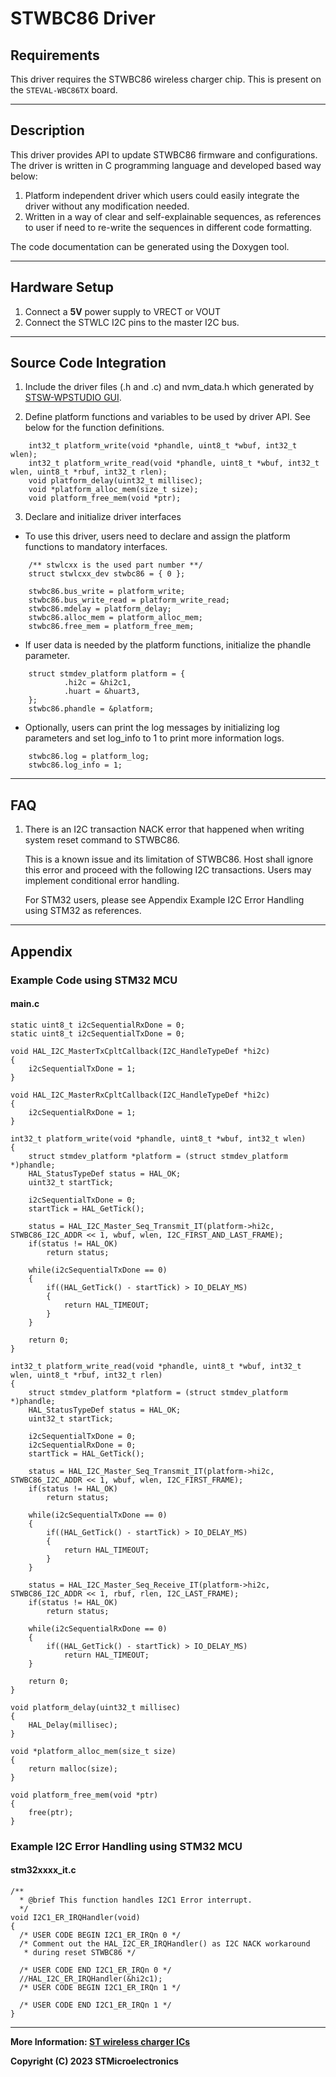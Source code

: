# STWBC86 Driver

## Requirements

This driver requires the STWBC86 wireless charger chip. This is present on the `STEVAL-WBC86TX` board.


------

## Description

This driver provides API to update STWBC86 firmware and configurations. The driver is written in C programming language and developed based way below:
1.	Platform independent driver which users could easily integrate the driver without any modification needed.
1.	Written in a way of clear and self-explainable sequences, as references to user if need to re-write the sequences in different code formatting.

The code documentation can be generated using the Doxygen tool.


------

## Hardware Setup
1. Connect a **5V** power supply to VRECT or VOUT
2. Connect the STWLC I2C pins to the master I2C bus.

------

## Source Code Integration
1. Include the driver files (.h and .c) and nvm_data.h which generated by [STSW-WPSTUDIO GUI](https://www.st.com/en/embedded-software/stsw-wpstudio.html).

2. Define platform functions and variables to be used by driver API. See below for the function definitions.

```
    int32_t platform_write(void *phandle, uint8_t *wbuf, int32_t wlen);
    int32_t platform_write_read(void *phandle, uint8_t *wbuf, int32_t wlen, uint8_t *rbuf, int32_t rlen);
    void platform_delay(uint32_t millisec);
    void *platform_alloc_mem(size_t size);
    void platform_free_mem(void *ptr);
```

3. Declare and initialize driver interfaces
- To use this driver, users need to declare and assign the platform functions to mandatory interfaces.

```
    /** stwlcxx is the used part number **/
    struct stwlcxx_dev stwbc86 = { 0 };

    stwbc86.bus_write = platform_write;
    stwbc86.bus_write_read = platform_write_read;
    stwbc86.mdelay = platform_delay;
    stwbc86.alloc_mem = platform_alloc_mem;
    stwbc86.free_mem = platform_free_mem;
```

- If user data is needed by the platform functions, initialize the phandle parameter.

```
    struct stmdev_platform platform = {
            .hi2c = &hi2c1,
            .huart = &huart3,
    };
    stwbc86.phandle = &platform;
```

- Optionally, users can print the log messages by initializing log parameters and set log_info to 1 to print more information logs.

```
    stwbc86.log = platform_log;
    stwbc86.log_info = 1;
```

------

## FAQ

1. There is an I2C transaction NACK error that happened when writing system reset command to STWBC86.

    This is a known issue and its limitation of STWBC86. 
    Host shall ignore this error and proceed with the following I2C transactions. Users may implement conditional error handling. 

    For STM32 users, please see Appendix Example I2C Error Handling using STM32 as references.


------

## Appendix

### Example Code using STM32 MCU

#### main.c

```
static uint8_t i2cSequentialRxDone = 0;
static uint8_t i2cSequentialTxDone = 0;

void HAL_I2C_MasterTxCpltCallback(I2C_HandleTypeDef *hi2c)
{
	i2cSequentialTxDone = 1;
}

void HAL_I2C_MasterRxCpltCallback(I2C_HandleTypeDef *hi2c)
{
	i2cSequentialRxDone = 1;
}

int32_t platform_write(void *phandle, uint8_t *wbuf, int32_t wlen)
{
	struct stmdev_platform *platform = (struct stmdev_platform *)phandle;
	HAL_StatusTypeDef status = HAL_OK;
	uint32_t startTick;

	i2cSequentialTxDone = 0;
	startTick = HAL_GetTick();

	status = HAL_I2C_Master_Seq_Transmit_IT(platform->hi2c, STWBC86_I2C_ADDR << 1, wbuf, wlen, I2C_FIRST_AND_LAST_FRAME);
	if(status != HAL_OK)
		return status;

	while(i2cSequentialTxDone == 0)
	{
		if((HAL_GetTick() - startTick) > IO_DELAY_MS)
		{
			return HAL_TIMEOUT;
		}
	}

	return 0;
}

int32_t platform_write_read(void *phandle, uint8_t *wbuf, int32_t wlen, uint8_t *rbuf, int32_t rlen)
{
	struct stmdev_platform *platform = (struct stmdev_platform *)phandle;
	HAL_StatusTypeDef status = HAL_OK;
	uint32_t startTick;

	i2cSequentialTxDone = 0;
	i2cSequentialRxDone = 0;
	startTick = HAL_GetTick();

	status = HAL_I2C_Master_Seq_Transmit_IT(platform->hi2c, STWBC86_I2C_ADDR << 1, wbuf, wlen, I2C_FIRST_FRAME);
	if(status != HAL_OK)
		return status;

	while(i2cSequentialTxDone == 0)
	{
		if((HAL_GetTick() - startTick) > IO_DELAY_MS)
		{
			return HAL_TIMEOUT;
		}
	}

	status = HAL_I2C_Master_Seq_Receive_IT(platform->hi2c, STWBC86_I2C_ADDR << 1, rbuf, rlen, I2C_LAST_FRAME);
	if(status != HAL_OK)
		return status;

	while(i2cSequentialRxDone == 0)
	{
		if((HAL_GetTick() - startTick) > IO_DELAY_MS)
			return HAL_TIMEOUT;
	}

	return 0;
}

void platform_delay(uint32_t millisec)
{
    HAL_Delay(millisec);
}

void *platform_alloc_mem(size_t size)
{
    return malloc(size);
}

void platform_free_mem(void *ptr)
{
    free(ptr);
}

```
### Example I2C Error Handling using STM32 MCU
#### stm32xxxx_it.c
```
/**
  * @brief This function handles I2C1 Error interrupt.
  */
void I2C1_ER_IRQHandler(void)
{
  /* USER CODE BEGIN I2C1_ER_IRQn 0 */
  /* Comment out the HAL_I2C_ER_IRQHandler() as I2C NACK workaround
   * during reset STWBC86 */

  /* USER CODE END I2C1_ER_IRQn 0 */
  //HAL_I2C_ER_IRQHandler(&hi2c1);
  /* USER CODE BEGIN I2C1_ER_IRQn 1 */

  /* USER CODE END I2C1_ER_IRQn 1 */
}
```
------

**More Information: [ST wireless charger ICs](https://www.st.com/en/power-management/wireless-charger-ics)**

**Copyright (C) 2023 STMicroelectronics**